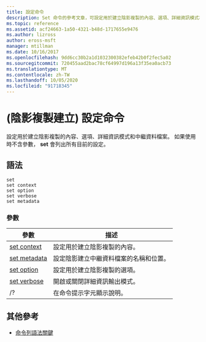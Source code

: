 ```yaml
---
title: 設定命令
description: Set 命令的參考文章，可設定用於建立陰影複製的內容、選項、詳細資訊模式和中繼資料檔案。
ms.topic: reference
ms.assetid: acf24663-1a50-4321-b48d-1717655e9476
ms.author: lizross
author: eross-msft
manager: mtillman
ms.date: 10/16/2017
ms.openlocfilehash: 9dd6cc30b2a1d1032300382efeb42b0f2fec5a02
ms.sourcegitcommit: 720455aad2bac78cf64997d196a13f35ea0acb73
ms.translationtype: MT
ms.contentlocale: zh-TW
ms.lasthandoff: 10/05/2020
ms.locfileid: "91718345"
---
```

# <a name="set-commands-shadow-copy-creation"></a> (陰影複製建立) 設定命令

設定用於建立陰影複製的內容、選項、詳細資訊模式和中繼資料檔案。 如果使用時不含參數， **set** 會列出所有目前的設定。

## <a name="syntax"></a>語法

```
set
set context
set option
set verbose
set metadata
```

### <a name="parameters"></a>參數

| 參數 | 描述 |
|--|--|
| [set context](set-context.md) | 設定用於建立陰影複製的內容。 |
| [set metadata](set-metadata.md) | 設定陰影建立中繼資料檔案的名稱和位置。 |
| [set option](set-option.md) | 設定用於建立陰影複製的選項。 |
| [set verbose](set-verbose.md) | 開啟或關閉詳細資訊輸出模式。 |
| /? | 在命令提示字元顯示說明。 |

## <a name="additional-references"></a>其他參考

- [命令列語法關鍵](command-line-syntax-key.md)
